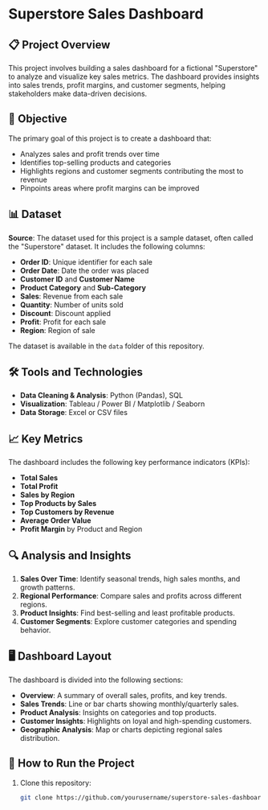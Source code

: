 # Superstore Sales Dashboard

## 📋 Project Overview
This project involves building a sales dashboard for a fictional "Superstore" to analyze and visualize key sales metrics. The dashboard provides insights into sales trends, profit margins, and customer segments, helping stakeholders make data-driven decisions.

## 🎯 Objective
The primary goal of this project is to create a dashboard that:
- Analyzes sales and profit trends over time
- Identifies top-selling products and categories
- Highlights regions and customer segments contributing the most to revenue
- Pinpoints areas where profit margins can be improved

## 📊 Dataset
**Source**: The dataset used for this project is a sample dataset, often called the "Superstore" dataset. It includes the following columns:

- **Order ID**: Unique identifier for each sale
- **Order Date**: Date the order was placed
- **Customer ID** and **Customer Name**
- **Product Category** and **Sub-Category**
- **Sales**: Revenue from each sale
- **Quantity**: Number of units sold
- **Discount**: Discount applied
- **Profit**: Profit for each sale
- **Region**: Region of sale

The dataset is available in the `data` folder of this repository.

## 🛠️ Tools and Technologies
- **Data Cleaning & Analysis**: Python (Pandas), SQL
- **Visualization**: Tableau / Power BI / Matplotlib / Seaborn
- **Data Storage**: Excel or CSV files

## 📈 Key Metrics
The dashboard includes the following key performance indicators (KPIs):
- **Total Sales**
- **Total Profit**
- **Sales by Region**
- **Top Products by Sales**
- **Top Customers by Revenue**
- **Average Order Value**
- **Profit Margin** by Product and Region

## 🔍 Analysis and Insights
1. **Sales Over Time**: Identify seasonal trends, high sales months, and growth patterns.
2. **Regional Performance**: Compare sales and profits across different regions.
3. **Product Insights**: Find best-selling and least profitable products.
4. **Customer Segments**: Explore customer categories and spending behavior.

## 🖥️ Dashboard Layout
The dashboard is divided into the following sections:

- **Overview**: A summary of overall sales, profits, and key trends.
- **Sales Trends**: Line or bar charts showing monthly/quarterly sales.
- **Product Analysis**: Insights on categories and top products.
- **Customer Insights**: Highlights on loyal and high-spending customers.
- **Geographic Analysis**: Map or charts depicting regional sales distribution.

## 🚀 How to Run the Project

1. Clone this repository:
   ```bash
   git clone https://github.com/yourusername/superstore-sales-dashboard.git
